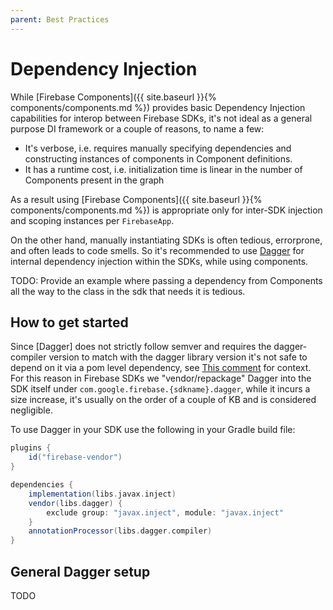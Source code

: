 ```yaml
---
parent: Best Practices
---
```


# Dependency Injection

While [Firebase Components]({{ site.baseurl }}{% components/components.md %}) provides basic
Dependency Injection capabilities for interop between Firebase SDKs, it's not ideal as a general purpose
DI framework or a couple of reasons, to name a few:

* It's verbose, i.e. requires manually specifying dependencies and constructing instances of components in Component
  definitions.
* It has a runtime cost, i.e. initialization time is linear in the number of Components present in the graph

As a result using [Firebase Components]({{ site.baseurl }}{% components/components.md %}) is appropriate only
for inter-SDK injection and scoping instances per `FirebaseApp`.

On the other hand, manually instantiating SDKs is often tedious, errorprone, and often leads to code smells.
So it's recommended to use [Dagger](https://dagger.dev) for internal dependency injection within the SDKs,
while using components.

TODO: Provide an example where passing a dependency from Components all the way to the class in the sdk that needs it is tedious.

## How to get started

Since [Dagger] does not strictly follow semver and requires the dagger-compiler version to match with the dagger library version
it's not safe to depend on it via a pom level dependency, see [This comment](https://github.com/firebase/firebase-android-sdk/issues/1677#issuecomment-645669608) for context. For this reason in Firebase SDKs we "vendor/repackage" Dagger into the SDK itself under
`com.google.firebase.{sdkname}.dagger`, while it incurs a size increase, it's usually on the order of a couple of KB and is considered
negligible.

To use Dagger in your SDK use the following in your Gradle build file:

```groovy
plugins {
    id("firebase-vendor")
}

dependencies {
    implementation(libs.javax.inject)
    vendor(libs.dagger) {
        exclude group: "javax.inject", module: "javax.inject"
    }
    annotationProcessor(libs.dagger.compiler)
}
```

## General Dagger setup

TODO
